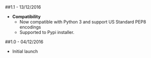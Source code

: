 ##1.1 - 13/12/2016

* **Compatibility**
  * Now compatible with Python 3 and support US Standard PEP8 encodings
  * Supported to Pypi installer.

##1.0 - 04/12/2016

* Initial launch
